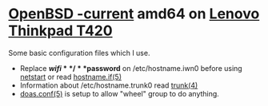 # [OpenBSD -current](https://www.openbsd.org/faq/current.html) amd64 on [Lenovo Thinkpad T420](http://shop.lenovo.com/us/en/laptops/thinkpad/t-series/t420s/)

Some basic configuration files which I use.

* Replace **$wifi** / **$password** on /etc/hostname.iwn0 before using [netstart](http://man.openbsd.org/netstart) or read [hostname.if(5)](http://man.openbsd.org/hostname.if)
* Information about /etc/hostname.trunk0 read [trunk(4)](http://man.openbsd.org/trunk)
* [doas.conf(5)](http://man.openbsd.org/doas.conf) is setup to allow "wheel" group to do anything.
